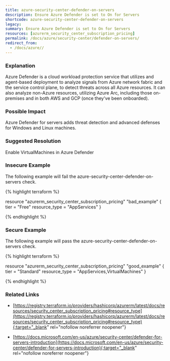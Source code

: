 ```yaml
---
title: azure-security-center-defender-on-servers
description: Ensure Azure Defender is set to On for Servers
shortcode: azure-security-center-defender-on-servers
legacy: 
summary: Ensure Azure Defender is set to On for Servers 
resources: [azurerm_security_center_subscription_pricing] 
permalink: /docs/azure/security-center/defender-on-servers/
redirect_from: 
  - /docs/azure//
---
```


### Explanation

Azure Defender is a cloud workload protection service that utilizes and agent-based deployment to analyze signals from Azure network fabric and the service control plane, to detect threats across all Azure resources. It can also analyze non-Azure resources, utilizing Azure Arc, including those on-premises and in both AWS and GCP (once they've been onboarded).

### Possible Impact
Azure Defender for servers adds threat detection and advanced defenses for Windows and Linux machines.

### Suggested Resolution
Enable VirtualMachines in Azure Defender


### Insecure Example

The following example will fail the azure-security-center-defender-on-servers check.

{% highlight terraform %}

resource "azurerm_security_center_subscription_pricing" "bad_example" {
  tier          = "Free"
  resource_type = "AppServices"
}

{% endhighlight %}



### Secure Example

The following example will pass the azure-security-center-defender-on-servers check.

{% highlight terraform %}

resource "azurerm_security_center_subscription_pricing" "good_example" {
  tier          = "Standard"
  resource_type = "AppServices,VirtualMachines"
}

{% endhighlight %}



### Related Links


- [https://registry.terraform.io/providers/hashicorp/azurerm/latest/docs/resources/security_center_subscription_pricing#resource_type](https://registry.terraform.io/providers/hashicorp/azurerm/latest/docs/resources/security_center_subscription_pricing#resource_type){:target="_blank" rel="nofollow noreferrer noopener"}

- [https://docs.microsoft.com/en-us/azure/security-center/defender-for-servers-introduction](https://docs.microsoft.com/en-us/azure/security-center/defender-for-servers-introduction){:target="_blank" rel="nofollow noreferrer noopener"}


